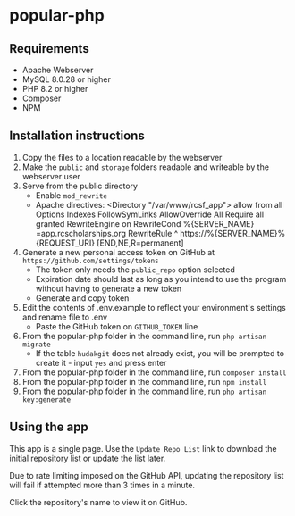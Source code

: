 # popular-php

## Requirements
- Apache Webserver
- MySQL 8.0.28 or higher
- PHP 8.2 or higher
- Composer
- NPM

## Installation instructions
1. Copy the files to a location readable by the webserver
2. Make the `public` and `storage` folders readable and writeable by the webserver user
3. Serve from the public directory
    - Enable `mod_rewrite`
    - Apache directives:
        <Directory "/var/www/rcsf_app">
        allow from all
        Options Indexes FollowSymLinks
        AllowOverride All
        Require all granted
        </Directory>
        RewriteEngine on
        RewriteCond %{SERVER_NAME} =app.rcscholarships.org
        RewriteRule ^ https://%{SERVER_NAME}%{REQUEST_URI} [END,NE,R=permanent]
4. Generate a new personal access token on GitHub at `https://github.com/settings/tokens`
    - The token only needs the `public_repo` option selected
    - Expiration date should last as long as you intend to use the program without having to generate a new token
    - Generate and copy token
5. Edit the contents of .env.example to reflect your environment's settings and rename file to .env
    - Paste the GitHub token on `GITHUB_TOKEN` line
6. From the popular-php folder in the command line, run `php artisan migrate`
    - If the table `hudakgit` does not already exist, you will be prompted to create it - input `yes` and press enter
7. From the popular-php folder in the command line, run `composer install`
8. From the popular-php folder in the command line, run `npm install`
9. From the popular-php folder in the command line, run `php artisan key:generate`

## Using the app
This app is a single page. Use the `Update Repo List` link to download the initial repository list or update the list later.

Due to rate limiting imposed on the GitHub API, updating the repository list will fail if attempted more than 3 times in a minute.

Click the repository's name to view it on GitHub.